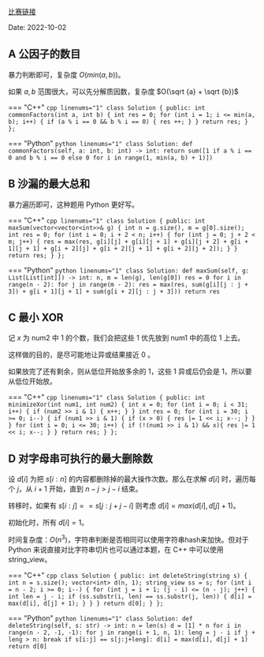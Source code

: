 [比赛链接](https://leetcode.cn/contest/weekly-contest-313/)

Date: 2022-10-02

## A 公因子的数目

暴力判断即可，复杂度 $O(min(a, b))$。

如果 $a, b$ 范围很大，可以先分解质因数，复杂度 $O(\sqrt {a} + \sqrt {b})$

=== "C++"
    ```cpp linenums="1"
    class Solution {
    public:
        int commonFactors(int a, int b) {
            int res = 0;
            for (int i = 1; i <= min(a, b); i++) {
                if (a % i == 0 && b % i == 0) {
                    res ++;
                }
            }
            return res;
        }
    };
    ```
  
=== "Python"
    ```python linenums="1"
    class Solution:
        def commonFactors(self, a: int, b: int) -> int:
            return sum([1 if a % i == 0 and b % i == 0 else 0 for i in range(1, min(a, b) + 1)])
    ```

## B 沙漏的最大总和

暴力遍历即可，这种题用 Python 更好写。

=== "C++"
    ```cpp linenums="1"
    class Solution {
    public:
        int maxSum(vector<vector<int>>& g) {
            int n = g.size(), m = g[0].size();
            int res = 0;
            for (int i = 0; i + 2 < n; i++) {
                for (int j = 0; j + 2 < m; j++) {
                    res = max(res, g[i][j] + g[i][j + 1] + g[i][j + 2] + g[i + 1][j + 1] + g[i + 2][j] + g[i + 2][j + 1] + g[i + 2][j + 2]);
                }
            }
            return res;
        }
    };
    ```
  
=== "Python"
    ```python linenums="1"
    class Solution:
        def maxSum(self, g: List[List[int]]) -> int:
            n, m = len(g), len(g[0])
            res = 0
            for i in range(n - 2):
                for j in range(m - 2):
                    res = max(res, sum(g[i][j : j + 3]) + g[i + 1][j + 1] + sum(g[i + 2][j : j + 3]))
            return res
    ```

## C 最小 XOR

记 $x$ 为 num2 中 1 的个数，我们会把这些 1 优先放到 num1 中的高位 1 上去。

这样做的目的，是尽可能地让异或结果接近 0 。

如果放完了还有剩余，则从低位开始放多余的 1，这些 1 异或后仍会是 1，所以要从低位开始放。

=== "C++"
    ```cpp linenums="1"
    class Solution {
    public:
        int minimizeXor(int num1, int num2) {
            int x = 0;
            for (int i = 0; i < 31; i++) {
                if (num2 >> i & 1) {
                    x++;
                }
            }
            int res = 0;
            for (int i = 30; i >= 0; i--) {
                if (num1 >> i & 1) {
                    if (x > 0) {
                        res |= 1 << i;
                        x--;
                    }
                }
            }
            for (int i = 0; i <= 30; i++) {
                if (!(num1 >> i & 1) && x){
                    res |= 1 << i;
                    x--;
                }
            }
            return res;
        }
    };
    ```

## D 对字母串可执行的最大删除数

设 $d[i]$ 为把 $s[i:n]$ 的内容都删除掉的最大操作次数。那么在求解 $d[i]$ 时，遍历每个 $j$，从 $i + 1$ 开始，直到 $n - j > j - i$ 结束。

转移时，如果有 $s[i:j] == s[j:j+j-i]$ 则考虑 $d[i] = max(d[i], d[j] + 1)$。

初始化时，所有 $d[i] = 1$。

时间复杂度：$O(n^3)$，字符串判断是否相同可以使用字符串hash来加快。但对于 Python 来说直接对比字符串切片也可以通过本题，在 C++ 中可以使用 string_view。

=== "C++"
    ```cpp
    class Solution {
    public:
        int deleteString(string s) {
            int n = s.size();
            vector<int> d(n, 1);
            string_view ss = s;
            for (int i = n - 2; i >= 0; i--) {
                for (int j = i + 1; (j - i) <= (n - j); j++) {
                    int len = j - i;
                    if (ss.substr(i, len) == ss.substr(j, len)) {
                        d[i] = max(d[i], d[j] + 1);
                    }
                }
            }
            return d[0];
        }
    };
    ```

=== "Python"
    ```python linenums="1"
    class Solution:
        def deleteString(self, s: str) -> int:
            n = len(s)
            d = [1] * n
            for i in range(n - 2, -1, -1):
                for j in range(i + 1, n, 1):
                    leng = j - i
                    if j + leng > n:
                        break
                    if s[i:j] == s[j:j+leng]:
                        d[i] = max(d[i], d[j] + 1)
            return d[0]
    ```



